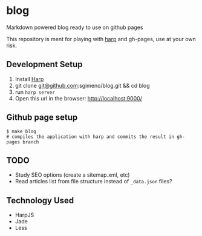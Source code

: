 # blog
Markdown powered blog ready to use on github pages

This repository is ment for playing with [harp](harpjs.com) and gh-pages, use at your own risk.

## Development Setup
1. Install [Harp](http://harpjs.com/)  
2. git clone git@github.com:sgimeno/blog.git && cd blog
3. run `harp server`
4. Open this url in the browser: [http://localhost:9000/](http://localhost:9000/)

## Github page setup
```
$ make blog
# compiles the application with harp and commits the result in gh-pages branch
```

## TODO
 - Study SEO options (create a sitemap.xml, etc)
 - Read articles list from file structure instead of `_data.json` files?

## Technology Used
- HarpJS
- Jade
- Less
